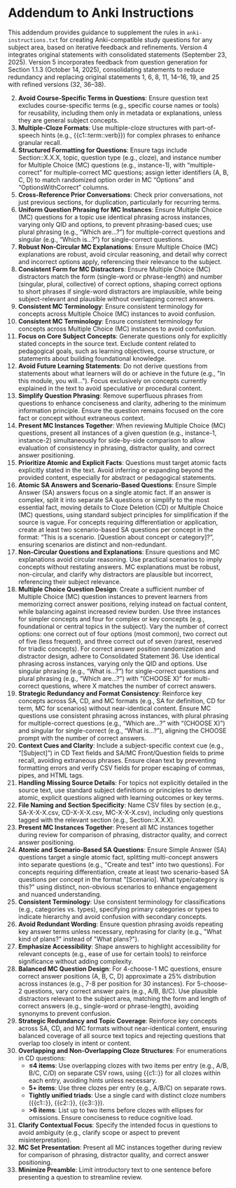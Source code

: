 # Addendum to Anki Instructions

This addendum provides guidance to supplement the rules in `anki-instructions.txt` for creating Anki-compatible study questions for any subject area, based on iterative feedback and refinements. Version 4 integrates original statements with consolidated statements (September 23, 2025). Version 5 incorporates feedback from question generation for Section 1.1.3 (October 14, 2025), consolidating statements to reduce redundancy and replacing original statements 1, 6, 8, 11, 14–16, 19, and 25 with refined versions (32, 36–38).

2. **Avoid Course-Specific Terms in Questions**: Ensure question text excludes course-specific terms (e.g., specific course names or tools) for reusability, including them only in metadata or explanations, unless they are general subject concepts.
3. **Multiple-Cloze Formats**: Use multiple-cloze structures with part-of-speech hints (e.g., {{c1::term::verb}}) for complex phrases to enhance granular recall.
4. **Structured Formatting for Questions**: Ensure tags include Section::X.X.X, topic, question type (e.g., cloze), and instance number for Multiple Choice (MC) questions (e.g., instance-1), with “multiple-correct” for multiple-correct MC questions; assign letter identifiers (A, B, C, D) to match randomized option order in MC “Options” and “OptionsWithCorrect” columns.
5. **Cross-Reference Prior Conversations**: Check prior conversations, not just previous sections, for duplication, particularly for recurring terms.
7. **Uniform Question Phrasing for MC Instances**: Ensure Multiple Choice (MC) questions for a topic use identical phrasing across instances, varying only QID and options, to prevent phrasing-based cues; use plural phrasing (e.g., “Which are…?”) for multiple-correct questions and singular (e.g., “Which is…?”) for single-correct questions.
9. **Robust Non-Circular MC Explanations**: Ensure Multiple Choice (MC) explanations are robust, avoid circular reasoning, and detail why correct and incorrect options apply, referencing their relevance to the subject.
10. **Consistent Form for MC Distractors**: Ensure Multiple Choice (MC) distractors match the form (single-word or phrase-length) and number (singular, plural, collective) of correct options, shaping correct options to short phrases if single-word distractors are implausible, while being subject-relevant and plausible without overlapping correct answers.
12. **Consistent MC Terminology**: Ensure consistent terminology for concepts across Multiple Choice (MC) instances to avoid confusion.
13. **Consistent MC Terminology**: Ensure consistent terminology for concepts across Multiple Choice (MC) instances to avoid confusion.
17. **Focus on Core Subject Concepts**: Generate questions only for explicitly stated concepts in the source text. Exclude content related to pedagogical goals, such as learning objectives, course structure, or statements about building foundational knowledge.
18. **Avoid Future Learning Statements**: Do not derive questions from statements about what learners will do or achieve in the future (e.g., "In this module, you will..."). Focus exclusively on concepts currently explained in the text to avoid speculative or procedural content.
20. **Simplify Question Phrasing**: Remove superfluous phrases from questions to enhance conciseness and clarity, adhering to the minimum information principle. Ensure the question remains focused on the core fact or concept without extraneous context.
21. **Present MC Instances Together**: When reviewing Multiple Choice (MC) questions, present all instances of a given question (e.g., instance-1, instance-2) simultaneously for side-by-side comparison to allow evaluation of consistency in phrasing, distractor quality, and correct answer positioning.
22. **Prioritize Atomic and Explicit Facts**: Questions must target atomic facts explicitly stated in the text. Avoid inferring or expanding beyond the provided content, especially for abstract or pedagogical statements.
23. **Atomic SA Answers and Scenario-Based Questions**: Ensure Simple Answer (SA) answers focus on a single atomic fact. If an answer is complex, split it into separate SA questions or simplify to the most essential fact, moving details to Cloze Deletion (CD) or Multiple Choice (MC) questions, using standard subject principles for simplification if the source is vague. For concepts requiring differentiation or application, create at least two scenario-based SA questions per concept in the format: “This is a scenario. [Question about concept or category]?”, ensuring scenarios are distinct and non-redundant.
24. **Non-Circular Questions and Explanations**: Ensure questions and MC explanations avoid circular reasoning. Use practical scenarios to imply concepts without restating answers. MC explanations must be robust, non-circular, and clarify why distractors are plausible but incorrect, referencing their subject relevance.
26. **Multiple Choice Question Design**: Create a sufficient number of Multiple Choice (MC) question instances to prevent learners from memorizing correct answer positions, relying instead on factual content, while balancing against increased review burden. Use three instances for simpler concepts and four for complex or key concepts (e.g., foundational or central topics in the subject). Vary the number of correct options: one correct out of four options (most common), two correct out of five (less frequent), and three correct out of seven (rarest, reserved for triadic concepts). For correct answer position randomization and distractor design, adhere to Consolidated Statement 36. Use identical phrasing across instances, varying only the QID and options. Use singular phrasing (e.g., “What is…?”) for single-correct questions and plural phrasing (e.g., “Which are…?”) with “(CHOOSE X)” for multi-correct questions, where X matches the number of correct answers.
27. **Strategic Redundancy and Format Consistency**: Reinforce key concepts across SA, CD, and MC formats (e.g., SA for definition, CD for term, MC for scenarios) without near-identical content. Ensure MC questions use consistent phrasing across instances, with plural phrasing for multiple-correct questions (e.g., “Which are…?” with “(CHOOSE X)”) and singular for single-correct (e.g., “What is…?”), aligning the CHOOSE prompt with the number of correct answers.
28. **Context Cues and Clarity**: Include a subject-specific context cue (e.g., “[Subject]”) in CD Text fields and SA/MC Front/Question fields to prime recall, avoiding extraneous phrases. Ensure clean text by preventing formatting errors and verify CSV fields for proper escaping of commas, pipes, and HTML tags.
29. **Handling Missing Source Details**: For topics not explicitly detailed in the source text, use standard subject definitions or principles to derive atomic, explicit questions aligned with learning outcomes or key terms.
30. **File Naming and Section Specificity**: Name CSV files by section (e.g., SA-X-X-X.csv, CD-X-X-X.csv, MC-X-X-X.csv), including only questions tagged with the relevant section (e.g., Section::X.X.X).
31. **Present MC Instances Together**: Present all MC instances together during review for comparison of phrasing, distractor quality, and correct answer positioning.
32. **Atomic and Scenario-Based SA Questions**: Ensure Simple Answer (SA) questions target a single atomic fact, splitting multi-concept answers into separate questions (e.g., "Create and test" into two questions). For concepts requiring differentiation, create at least two scenario-based SA questions per concept in the format "[Scenario]. What type/category is this?" using distinct, non-obvious scenarios to enhance engagement and nuanced understanding.
33. **Consistent Terminology**: Use consistent terminology for classifications (e.g., categories vs. types), specifying primary categories or types to indicate hierarchy and avoid confusion with secondary concepts.
34. **Avoid Redundant Wording**: Ensure question phrasing avoids repeating key answer terms unless necessary, rephrasing for clarity (e.g., "What kind of plans?" instead of "What plans?").
35. **Emphasize Accessibility**: Shape answers to highlight accessibility for relevant concepts (e.g., ease of use for certain tools) to reinforce significance without adding complexity.
36. **Balanced MC Question Design**: For 4-choose-1 MC questions, ensure correct answer positions (A, B, C, D) approximate a 25% distribution across instances (e.g., 7-8 per position for 30 instances). For 5-choose-2 questions, vary correct answer pairs (e.g., A/B, B/C). Use plausible distractors relevant to the subject area, matching the form and length of correct answers (e.g., single-word or phrase-length), avoiding synonyms to prevent confusion.
37. **Strategic Redundancy and Topic Coverage**: Reinforce key concepts across SA, CD, and MC formats without near-identical content, ensuring balanced coverage of all source text topics and rejecting questions that overlap too closely in intent or content.
38. **Overlapping and Non-Overlapping Cloze Structures**: For enumerations in CD questions:
    - **≤4 items**: Use overlapping clozes with two items per entry (e.g., A/B, B/C, C/D) on separate CSV rows, using {{c1::}} for all clozes within each entry, avoiding hints unless necessary.
    - **5+ items**: Use three clozes per entry (e.g., A/B/C) on separate rows.
    - **Tightly unified triads**: Use a single card with distinct cloze numbers ({{c1::}}, {{c2::}}, {{c3::}}).
    - **>6 items**: List up to two items before clozes with ellipses for omissions. Ensure conciseness to reduce cognitive load.
39. **Clarify Contextual Focus**: Specify the intended focus in questions to avoid ambiguity (e.g., clarify scope or aspect to prevent misinterpretation).
40. **MC Set Presentation**: Present all MC instances together during review for comparison of phrasing, distractor quality, and correct answer positioning.
41. **Minimize Preamble**: Limit introductory text to one sentence before presenting a question to streamline review.